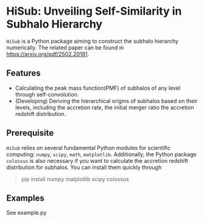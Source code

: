 # HiSub: Unveiling Self-Similarity in Subhalo Hierarchy
`HiSub` is a Python package aiming to construct the subhalo hierarchy numerically. The related paper can be found in https://arxiv.org/pdf/2502.20181. 

## Features
- Calculating the peak mass function(PMF) of subhalos of any level through self-convolution.
- (Developing) Deriving the hierarchical origins of subhalos based on their levels, including the accretion rate, the initial merger ratio
  the accretion redshift distribution. 
## Prerequisite
`HiSub` relies on several fundamental Python modules for scientific computing:  `numpy`, `scipy`, `math`, `matplotlib`. Additionally, the Python package `colossus`
is also necessary if you want to calculate the accretion redshift distribution for subhalos. You can install them quickly through
>   pip install numpy matplotlib scipy colossus


## Examples
See example.py

